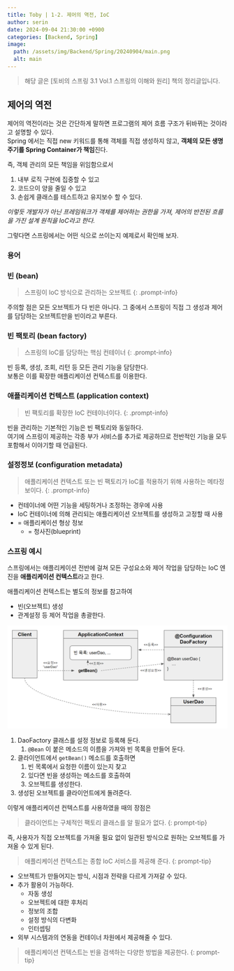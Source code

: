 ```yaml
---
title: Toby | 1-2. 제어의 역전, IoC
author: serin
date: 2024-09-04 21:30:00 +0900
categories: [Backend, Spring]
image:
  path: /assets/img/Backend/Spring/20240904/main.png
  alt: main
---
```


> 해당 글은 [토비의 스프링 3.1 Vol.1 스프링의 이해와 원리] 책의 정리글입니다.

## 제어의 역전

제어의 역전이라는 것은 간단하게 말하면 프로그램의 제어 흐름 구조가 뒤바뀌는 것이라고 설명할 수 있다.  
Spring 에서는 직접 new 키워드를 통해 객체를 직접 생성하지 않고, **객체의 모든 생명 주기를 Spring Container가 책임**진다. 

즉, 객체 관리의 모든 책임을 위임함으로서  
1. 내부 로직 구현에 집중할 수 있고
2. 코드으이 양을 줄일 수 있고
3. 손쉽게 클래스를 테스트하고 유지보수 할 수 있다.

*이렇듯 개발자가 아닌 프레임워크가 객체를 제어하는 권한을 가져, 제어의 반전된 흐름을 가진 설계 원칙을 IoC라고 한다.*

그렇다면 스프링에서는 어떤 식으로 쓰이는지 예제로서 확인해 보자.

### 용어
### 빈 (bean)
> 스프링이 IoC 방식으로 관리하는 오브젝트
{: .prompt-info}

주의할 점은 모든 오브젝트가 다 빈은 아니다. 그 중에서 스프링이 직접 그 생성과 제어를 담당하는 오브젝트만을 빈이라고 부른다.

### 빈 팩토리 (bean factory)
> 스프링의 IoC를 담당하는 핵심 컨테이너
{: .prompt-info}

빈 등록, 생성, 조회, 리턴 등 모든 관리 기능을 담당한다.  
보통은 이를 확장한 애플리케이션 컨텍스트를 이용한다.

### 애플리케이션 컨텍스트 (application context)
> 빈 팩토리를 확장한 IoC 컨테이너이다.
{: .prompt-info}

빈을 관리하는 기본적인 기능은 빈 팩토리와 동일하다.  
여기에 스프링이 제공하는 각종 부가 서비스를 추가로 제공하므로 전반적인 기능을 모두 포함해서 이야기할 때 언급된다.

### 설정정보 (configuration metadata)
> 애플리케이션 컨텍스트 또는 빈 팩토리가 IoC를 적용하기 위해 사용하는 메타정보이다.
{: .prompt-info}

- 컨테이너에 어떤 기능을 세팅하거나 조정하는 경우에 사용
- IoC 컨테이너에 의해 관리되는 애플리케이션 오브젝트를 생성하고 고정할 때 사용
- = 애플리케이션 형상 정보
  - = 청사진(blueprint)


### 스프링 예시
스프링에서는 애플리케이션 전반에 걸쳐 모든 구성요소와 제어 작업을 담당하는 IoC 엔진을 **애플리케이션 컨텍스트**라고 한다.

애플리케이션 컨텍스트는 별도의 정보를 참고하여
- 빈(오브젝트) 생성
- 관계설정 등
제어 작업을 총괄한다.

![ioc](/assets/img/Backend/Spring/20240904/toby1-2-1.png)

1. DaoFactory 클래스를 설정 정보로 등록해 둔다.
   1. `@Bean` 이 붙은 메소드의 이름을 가져와 빈 목록을 만들어 둔다.
2. 클라이언트에서 `getBean()` 메소드를 호출하면
   1. 빈 목록에서 요청한 이름이 있는지 찾고
   2. 있다면 빈을 생성하는 메소드를 호출하여
   3. 오브젝트를 생성한다.
3. 생성된 오브젝트를 클라이언트에게 돌려준다.

이렇게 애플리케이션 컨텍스트를 사용하였을 때의 장점은

> 클라이언트는 구체적인 팩토리 클래스를 알 필요가 없다.
{: prompt-tip}

즉, 사용자가 직접 오브젝트를 가져올 필요 없이 일관된 방식으로 원하는 오브젝트를 가져올 수 있게 된다.

> 애플리케이션 컨텍스트는 종합 IoC 서비스를 제공해 준다.
{: prompt-tip}

- 오브젝트가 만들어지는 방식, 시점과 전략을 다르게 가져갈 수 있다.
- 추가 활용이 가능하다.
  - 자동 생성
  - 오브젝트에 대한 후처리
  - 정보의 조합
  - 설정 방식의 다변화
  - 인터셉팅
- 외부 시스템과의 연동을 컨테이너 차원에서 제공해줄 수 있다.

> 애플리케이션 컨텍스트는 빈을 검색하는 다양한 방법을 제공한다.
{: prompt-tip}


